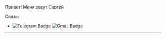 Привет! Меня зовут Сергей

Связь:
- [![Telegram Badge](https://img.shields.io/badge/-pelkoa_glitch-blue?style=flat&logo=Telegram&logoColor=white)](https://t.me/pelkoa_glitch) [![Gmail Badge](https://img.shields.io/badge/-Gmail-red?style=flat&logo=Gmail&logoColor=white)](hvngmvnvibe@gmail.com)

---
